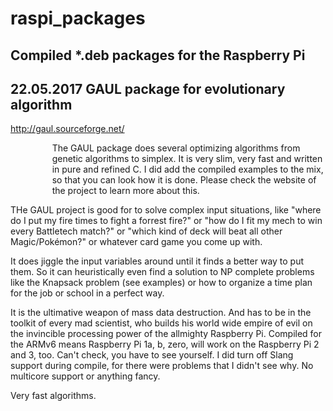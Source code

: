 # raspi_packages
Compiled *.deb packages for the Raspberry Pi
---

## 22.05.2017 GAUL package for evolutionary algorithm

http://gaul.sourceforge.net/

<p style="margin-left: 50pt;">
The GAUL package does several optimizing algorithms from genetic algorithms to simplex. It is very slim, very fast and written in pure and refined C. I did add the compiled examples to the mix, so that you can look how it is done. Please check the website of the project to learn more about this. 

THe GAUL project is good for to solve complex input situations, like "where do I put my fire times to fight a forrest fire?" or "how do I fit my mech to win every Battletech match?" or "which kind of deck will beat all other Magic/Pokémon?" or whatever card game you come up with. 

It does jiggle the input variables around until it finds a better way to put them. So it can heuristically even find a solution to NP complete problems like the Knapsack problem (see examples) or how to organize a time plan for the job or school in a perfect way.

It is the ultimative weapon of mass data destruction. And has to be in the toolkit of every mad scientist, who builds his world wide empire of evil on the invincible processing power of the allmighty Raspberry Pi. Compiled for the ARMv6 means Raspberry Pi 1a, b, zero, will work on the Raspberry Pi 2 and 3, too. Can't check, you have to see yourself. I did turn off Slang support during compile, for there were problems that I didn't see why. No multicore support or anything fancy. 

Very fast algorithms. 
</p>
